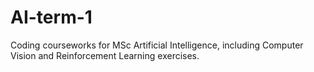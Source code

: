# AI-term-1
Coding courseworks for MSc Artificial Intelligence, including Computer Vision and Reinforcement Learning exercises.

